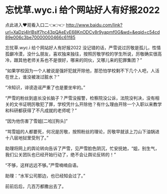 # 忘忧草.wyc.i 给个网站好人有好报2022

点此进入♥观看入口二👈👉👉 http://www.baidu.com/link?url=XaDzi4lrlBsIf7hc43pQAeEvE68KnODCy8r9yapmf0G&wd=&eqid=c54cd89e006c3be70000000466c61f85

忘忧草.wyc.i 给个网站好人有好报2022
没记错的话，严雪说过厉敬是孤儿，性情孤僻冷漠，没什么朋友，喜欢独来独往，按照厉敬学校的学生所说，厉敬确实很高冷，跟其他老师关系也不是很好，哪来的同伙，又哪儿来的犯罪集团？”

“如果学校因为一个人被说是强奸犯就开除他，那恐怕学校剩不下几个人吧，人活在世上，谁没被泼过脏水？”

“冷知识，诽谤造谣严重了也是要坐牢的。”

“严雪的粉丝到底长没长脑子？严雪没报警，检察院没公诉，法院没判决，没有相关的文书证明厉敬犯了罪，学校凭什么开除他？有什么理由开除一个入职以来教学和科研都获得了不凡成就的老师呢？”

“因为他伤害了雪姐[二哈][狗头]”

“骂雪姐的人都要死，何况是厉敬，按照粉丝的理论，厉敬早就该上刀山下油锅进十八层地狱里受刑了。”

助理将网上的舆论转向告诉了严雪，见严雪脸色阴沉，忙安抚她，“姐，别生气，我们公关团队也已经开始行动了，绝不会让舆论反转的！”

“不够，这样远远不够。”严雪喃喃自语。

助理：“水军公司那边，也已经知会过了。”

前前后后，几百万都撒出去了。
